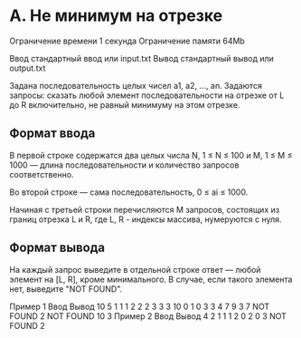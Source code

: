# A. Не минимум на отрезке
Ограничение времени	1 секунда
Ограничение памяти	64Mb

Ввод	стандартный ввод или input.txt
Вывод	стандартный вывод или output.txt

Задана последовательность целых чисел a1, a2, …, an. Задаются запросы: сказать любой элемент последовательности на отрезке от L до R включительно, не равный минимуму на этом отрезке.

## Формат ввода
В первой строке содержатся два целых числа N, 1 ≤ N ≤ 100 и M, 1 ≤ M ≤ 1000 — длина последовательности и количество запросов соответственно.

Во второй строке — сама последовательность, 0 ≤ ai ≤ 1000.

Начиная с третьей строки перечисляются M запросов, состоящих из границ отрезка L и R, где L, R - индексы массива, нумеруются с нуля.

## Формат вывода
На каждый запрос выведите в отдельной строке ответ — любой элемент на [L, R], кроме минимального. В случае, если такого элемента нет, выведите "NOT FOUND".

Пример 1
Ввод	Вывод
10 5
1 1 1 2 2 2 3 3 3 10
0 1
0 3
3 4
7 9
3 7
NOT FOUND
2
NOT FOUND
10
3
Пример 2
Ввод	Вывод
4 2
1 1 1 2
0 2
0 3
NOT FOUND
2